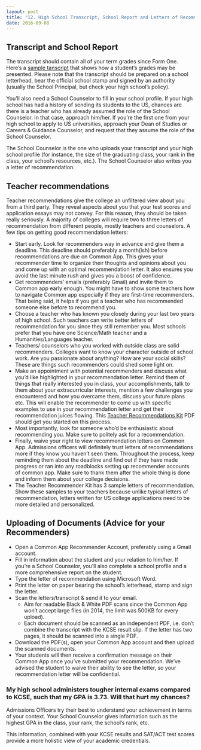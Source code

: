 ```yaml
---
layout: post 
title: "12. High School Transcript, School Report and Letters of Recommendation"
date: 2016-09-08
---
```


## Transcript and School Report

The transcript should contain all of your term grades since Form One. Here’s a [sample tanscript](https://drive.google.com/open?id=0BxcN6nrpsXL6Rk9LYlF5dnNVb28) that shows how a student’s grades may be presented. Please note that the transcript should be prepared on a school letterhead, bear the official school stamp and signed by an authority (usually the School Principal, but check your high school’s policy).

You’ll also need a School Counselor to fill in your school profile. If your high school has had a history of sending its students to the US, chances are there is a teacher who has already assumed the role of the School Counselor. In that case, approach him/her. If you’re the first one from your high school to apply to US universities, approach your Dean of Studies or Careers & Guidance Counselor, and request that they assume the role of the School Counselor.

The School Counselor is the one who uploads your transcript and your high school profile (for instance, the size of the graduating class, your rank in the class, your school’s resources, etc.). The School Counselor also writes you a letter of recommendation.

## Teacher recommendations

Teacher recommendations give the college an unfiltered view about you from a third party. They reveal aspects about you that your test scores and application essays may not convey. For this reason, they should be taken really seriously. A majority of colleges will require two to three letters of recommendation from different people, mostly teachers and counselors. A few tips on getting good recommendation letters:

* Start early. Look for recommenders way in advance and give them a deadline. This deadline should preferably a month(ish) before recommendations are due on Common App. This gives your recommender time to organize their thoughts and opinions about you and come up with an optimal recommendation letter. It also ensures you avoid the last minute rush and gives you a boost of confidence.
* Get recommenders’ emails (preferably Gmail) and invite them to Common app early enough. You might have to show some teachers how to navigate Common app especially if they are first-time recommenders. That being said, it helps if you get a teacher who has recommended someone else before to recommend you.
* Choose a teacher who has known you closely during your last two years of high school. Such teachers can write better letters of recommendation for you since they still remember you. Most schools prefer that you have one Science/Math teacher and a Humanities/Languages teacher.
* Teachers/ counselors who you worked with outside class are solid recommenders. Colleges want to know your character outside of school work. Are you passionate about anything? How are your social skills? These are things such recommenders could shed some light on.
* Make an appointment with potential recommenders and discuss what you’d like highlighted in your recommendation letter. Remind them of things that really interested you in class, your accomplishments,  talk to them about your extracurricular interests, mention a few challenges you encountered and how you overcame them, discuss your future plans etc. This will enable the recommender to come up with specific examples to use in your recommendation letter and get their recommendation juices flowing. This [Teacher Recommendations Kit](https://drive.google.com/open?id=0BxcN6nrpsXL6TW9fRzdzM0c4bWs) PDF should get you started on this process.
* Most importantly, look for someone who’d be enthusiastic about recommending you. Make sure to politely ask for a recommendation.
* Finally, waive your right to view recommendation letters on Common App. Admissions officers will definitely trust letters of recommendations more if they know you haven’t seen them. Throughout the process, keep reminding them about the deadline and find out if they have made progress or ran into any roadblocks setting up recommender accounts of common app. Make sure to thank them after the whole thing is done and inform them about your college decisions.
* The Teacher Recommender Kit has 3 sample letters of recommendation. Show these samples to your teachers because unlike typical letters of recommendation, letters written for US college applications need to be more detailed and personalized.  

## Uploading of Documents (Advice for your Recommenders)

* Open a Common App Recommender Account, preferably using a Gmail account.
* Fill in information about the student and your relation to him/her. If you’re a School Counselor, you’ll also complete a school profile and a more comprehensive report on the student.
* Type the letter of recommendation using Microsoft Word.
* Print the letter on paper bearing the school’s letterhead, stamp and sign the letter.
* Scan the letters/transcript & send it to your email.
    * Aim for readable Black & White PDF scans since the Common App won’t accept large files (in 2014, the limit was 500KB for every upload).
    * Each document should be scanned as an independent PDF, i.e. don’t combine the transcript with the KCSE result slip. If the letter has two pages, it should be scanned into a single PDF.
* Download the PDF(s), open your Common App account and then upload the scanned documents.
* Your students will then receive a confirmation message on their Common App once you’ve submitted your recommendation. We’ve advised the student to waive their ability to see the letter, so your recommendation letter will be confidential.

### My high school administers tougher internal exams compared to KCSE, such that my GPA is 3.73. Will that hurt my chances?

Admissions Officers try their best to understand your achievement in terms of your context. Your School Counselor gives information such as the highest GPA in the class, your rank, the school’s rank, etc. 

This information, combined with your KCSE results and SAT/ACT test scores provide a more holistic view of your academic credentials.
